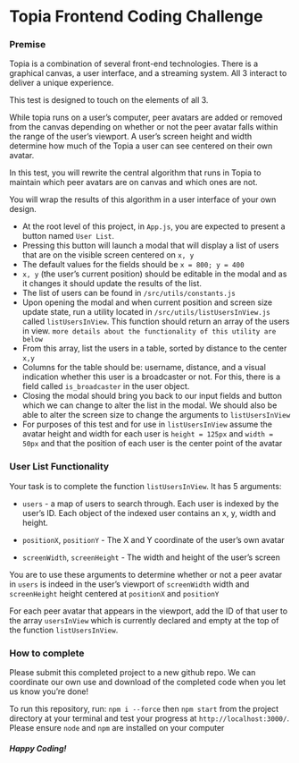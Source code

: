 # Topia Frontend Coding Challenge

### Premise

Topia is a combination of several front-end technologies. There is a graphical canvas, a user interface, and a streaming system. All 3 interact to deliver a unique experience.

This test is designed to touch on the elements of all 3.

While topia runs on a user’s computer, peer avatars are added or removed from the canvas depending on whether or not the peer avatar falls within the range of the user’s viewport. A user’s screen height and width determine how much of the Topia a user can see centered on their own avatar.

In this test, you will rewrite the central algorithm that runs in Topia to maintain which peer avatars are on canvas and which ones are not.

You will wrap the results of this algorithm in a user interface of your own design.

- At the root level of this project, in `App.js`, you are expected to present a button named `User List`.
- Pressing this button will launch a modal that will display a list of users that are on the visible screen centered on `x, y`
- The default values for the fields should be `x = 800; y = 400`
- `x, y` (the user’s current position) should be editable in the modal and as it changes it should update the results of the list.
- The list of users can be found in `/src/utils/constants.js`
- Upon opening the modal and when current position and screen size update state, run a utility located in `/src/utils/listUsersInView.js` called `listUsersInView`. This function should return an array of the users in view. `more details about the functionality of this utility are below`
- From this array, list the users in a table, sorted by distance to the center `x,y`
- Columns for the table should be: username, distance, and a visual indication whether this user is a broadcaster or not. For this, there is a field called `is_broadcaster` in the user object.
- Closing the modal should bring you back to our input fields and button which we can change to alter the list in the modal. We should also be able to alter the screen size to change the arguments to `listUsersInView`
- For purposes of this test and for use in `listUsersInView` assume the avatar height and width for each user is `height = 125px` and `width = 50px` and that the position of each user is the center point of the avatar

### User List Functionality

Your task is to complete the function `listUsersInView`. It has 5 arguments:

- `users` - a map of users to search through. Each user is indexed by the user’s ID. Each object of the indexed user contains an x, y, width and height.

- `positionX`, `positionY` - The X and Y coordinate of the user’s own avatar

- `screenWidth`, `screenHeight` - The width and height of the user’s screen

You are to use these arguments to determine whether or not a peer avatar in `users` is indeed in the user’s viewport of `screenWidth` width and `screenHeight` height centered at `positionX` and `positionY`

For each peer avatar that appears in the viewport, add the ID of that user to the array `usersInView` which is currently declared and empty at the top of the function `listUsersInView`.

### How to complete

Please submit this completed project to a new github repo. We can coordinate our own use and download of the completed code when you let us know you’re done!

To run this repository, run: `npm i --force` then `npm start` from the project directory at your terminal and test your progress at `http://localhost:3000/`. Please ensure `node` and `npm` are installed on your computer

##### Happy Coding!
